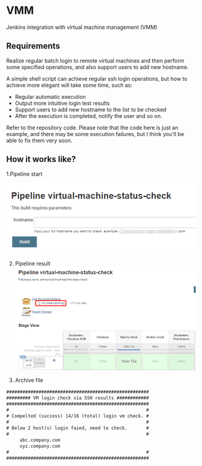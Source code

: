 # VMM

Jenkins integration with virtual machine management (VMM)

## Requirements

Realize regular batch login to remote virtual machines and then perform some specified operations, and also support users to add new hostname.

A simple shell script can achieve regular ssh login operations, but how to achieve more elegant will take some time, such as:

* Regular automatic execution
* Output more intuitive login test results
* Support users to add new hostname to the list to be checked
* After the execution is completed, notify the user and so on.

Refer to the repository code. Please note that the code here is just an example, and there may be some execution failures, but I think you'll be able to fix them very soon.

## How it works like?

1.Pipeline start

  ![](img/pipeline-start.png)

2. Pipeline result
  ![Pipeline result](img/pipeline-result.png)
  
3. Archive file

  ```
  #####################################################
  ######### VM login check via SSH results ############
  #####################################################
  #                                                   #
  # Compelted (success) 14/16 (total) login vm check. #
  #                                                   #
  # Below 2 host(s) login faied, need to check.       #
  #                                                   #
       abc.company.com 
       xyz.company.com 
  #                                                   #
  #####################################################
  ```
